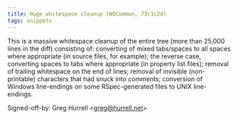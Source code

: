 ```yaml
---
title: Huge whitespace cleanup (WOCommon, 73c1c2d)
tags: snippets
---
```


This is a massive whitespace cleanup of the entire tree (more than 25,000 lines in the diff) consisting of: converting of mixed tabs/spaces to all spaces where appropriate (in source files, for example); the reverse case, converting spaces to tabs where appropriate (in property list files); removal of trailing whitespace on the end of lines; removal of invisible (non-printable) characters that had snuck into comments; conversion of Windows line-endings on some RSpec-generated files to UNIX line-endings.

Signed-off-by: Greg Hurrell &lt;greg@hurrell.net&gt;
